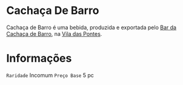 <!-- TITLE: Cachaça De Barro -->
<!-- SUBTITLE: Visão geral sobre Cachaça De Barro -->

# Cachaça De Barro
Cachaça de Barro é uma bebida, produzida e exportada pelo [Bar da Cachaça de Barro](http://localhost/lugares/plano-material/drafeon/sudeste-de-drafeon/vila-das-pontes/bar-da-cachaca-de-barro#bar-da-cachaca-de-barro), na [Vila das Pontes](http://localhost/lugares/plano-material/drafeon/sudeste-de-drafeon/vila-das-pontes#vila-das-pontes). 

# Informações
`Raridade` Incomum
`Preço Base` 5 pc

